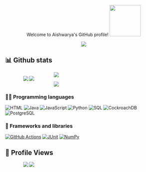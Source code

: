 <p align="center">
    Welcome to Aishwarya's GitHub profile! <img src="https://media.giphy.com/media/PhE9yZiXP0tGgK3vcP/giphy.gif" width="100" height="100" />
<p>

<p align="center">
  <a><img src="https://readme-typing-svg.herokuapp.com?font=Fira&color=%23674B90&size=22&center=true&vCenter=true&width=440&height=45&lines=Software+Developer+web+and+app;4%2B+years+of+Coding+Experience;Always+Learning+New+Things"></a>
</p>

<!--
**Aishwarya020/aishwarya020** is a ✨ _special_ ✨ repository because its `README.md` (this file) appears on your GitHub profile.

Here are some ideas to get you started:

- 🔭 I’m currently working on OnedataShare and a Maternity App
- 🌱 I’m currently learning AWS S3, ReactJS
- 👯 I’m looking to collaborate on Web Developments
- 🤔 I’m looking for help with ...
- 💬 Ask me about well, Depends on what you want to learn about
- 📫 How to reach me: LinkedIn please!
- 😄 Pronouns: ...
- ⚡ Fun fact: 🤔🙄

-->
## 📊 Github stats

<p style="float: left; font-size: 9pt; text-align: center; width: 30%; margin-right: 1%; margin-bottom: 0.5em;">
  <a><img src="https://github-readme-stats.vercel.app/api?username=aishwarya020&count_private=true&show_icons=true&theme=tokyonight"></a>
  <a><img src="https://github-readme-streak-stats.herokuapp.com/?user=aishwarya020&theme=tokyonight"></a>
</p>
<p>
  <a><img src="https://activity-graph.herokuapp.com/graph?username=aishwarya020&theme=rogue"></a>
</p>
<p>
    <a><img src="https://github-readme-stats.vercel.app/api/top-langs/?username=aishwarya020&layout=compact&theme=tokyonight"></a>
</p>

### 👨‍💻 Programming languages
<p>
    <a><img alt="HTML" src="https://img.shields.io/badge/HTML-E34F26.svg?logo=html5&logoColor=white"></a>
    <a><img alt="Java" src="https://img.shields.io/badge/Java-007396.svg?logo=java&logoColor=white"></a>
    <a><img alt="JavaScript" src="https://img.shields.io/badge/JavaScript-F7DF1E.svg?logo=javascript&logoColor=black"></a>
    <a><img alt="Python" src="https://img.shields.io/badge/Python-14354C.svg?logo=python&logoColor=white"></a>
    <a><img alt="SQL" src="https://custom-icon-badges.herokuapp.com/badge/SQL-025E8C.svg?logo=database&logoColor=white"></a>
    <a><img alt="CockroachDB" src="https://img.shields.io/badge/CockroachDB-6933FF.svg?logo=cockroachlabs&logoColor=white"></a>
    <a><img alt="PostgreSQL" src="https://img.shields.io/badge/PostgreSQL-00945F.svg?logo=postgresql&logoColor=white"></a>
</p>

### 🧰 Frameworks and libraries
<p>
    <a href="#"><img alt="GitHub Actions" src="https://img.shields.io/badge/GitHub%20Actions-2671E5.svg?logo=github%20actions&logoColor=white"></a>
    <a href="#"><img alt="JUnit" src="https://custom-icon-badges.herokuapp.com/badge/JUnit-25A162.svg?logo=check-circle&logoColor=white"></a>
    <a href="#"><img alt="NumPy" src="https://img.shields.io/badge/Numpy-013243.svg?logo=numpy&logoColor=white"></a>  
</p>

## 👀 Profile Views
<p style="float: center; font-size: 9pt; text-align: center; width: 30%; margin-right: 2%; margin-bottom: 0.5em;">
    <a><img src="https://komarev.com/ghpvc/?username=aishwarya020&color=brightgreen"></a>
    <a><img src="https://visitor-badge.glitch.me/badge?page_id=aishwarya020.aishwarya020"></a>
</p>
